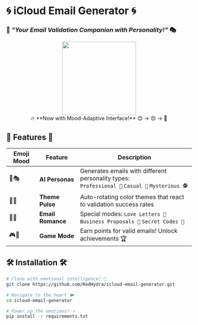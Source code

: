 # 🌀 iCloud Email Generator 🌀
### 🌈 *"Your Email Validation Companion with Personality!"* 🎭

<div align="center">
  <img src="https://media.giphy.com/media/3o7abKhOpu0NwenH3O/giphy.gif" width="200">
  <br>
  🔥 **Now with Mood-Adaptive Interface!** 😊 → 😠 → 🥳
</div>

## 🚀 **Features** 🚀
| Emoji Mood | Feature          | Description                                                                 |
|------------|------------------|-----------------------------------------------------------------------------|
| 🤖🎭       | **AI Personas**  | Generates emails with different personality types: <br> `Professional 👔` `Casual 👟` `Mysterious 🕵️` |
| 🔄🌈       | **Theme Pulse**  | Auto-rotating color themes that react to validation success rates          |
| 📧💘      | **Email Romance**| Special modes: `Love Letters 💌` `Business Proposals 💼` `Secret Codes 🤫`  |
| 🎮👾      | **Game Mode**    | Earn points for valid emails! Unlock achievements 🏆                       |

## 🛠️ **Installation** 🛠️
```bash
# Clone with emotional intelligence! 🧠
git clone https://github.com/RedHydra/icloud-email-generator.git

# Navigate to the heart ❤️  
cd icloud-email-generator

# Power up the emotions! ⚡
pip install -r requirements.txt
